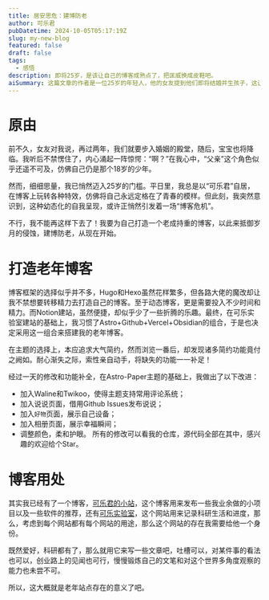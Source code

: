 ```yaml
---
title: 居安思危：建博防老
author: 可乐君
pubDatetime: 2024-10-05T05:17:19Z
slug: my-new-blog
featured: false
draft: false
tags:
  - 感悟
description: 即将25岁，是该让自己的博客成熟点了，把匡威换成皮鞋吧。
aiSummary: 这篇文章的作者是一位25岁的年轻人，他的女友提到他们即将结婚并生孩子，这让他突然意识到自己已经长大成人了。他决定为自己建立一个新的博客，取名为“老年博客”，以此来记录自己的成长和生活。
---
```

# 原由
前不久，女友对我说，再过两年，我们就要步入婚姻的殿堂，随后，宝宝也将降临。我听后不禁愣住了，内心涌起一阵惊愕：“啊？”在我心中，“父亲”这个角色似乎还遥不可及，仿佛自己仍是那个18岁的少年。

然而，细细思量，我已悄然迈入25岁的门槛。平日里，我总是以“可乐君”自居，在博客上玩转各种特效，仿佛将自己永远定格在了青春的模样。但此刻，我突然意识到，这种幼态化的自我呈现，或许正悄然引发着一场“博客危机”。

不行，我不能再这样下去了！我要为自己打造一个老成持重的博客，以此来抵御岁月的侵蚀，建博防老，从现在开始。  

# 打造老年博客
博客框架的选择似乎并不多，Hugo和Hexo虽然花样繁多，但各路大佬的魔改却让我不禁想要转移精力去打造自己的博客。至于动态博客，更是需要投入不少时间和精力。而Notion建站，虽然便捷，却似乎少了一些折腾的乐趣。最终，在可乐实验室建站的基础上，我习惯了Astro+Github+Vercel+Obsidian的组合，于是也决定采用这一组合来搭建我的老年博客。  

在主题的选择上，本应追求大气简约，然而浏览一番后，却发现诸多简约功能竟付之阙如。耐心渐失之际，索性亲自动手，将缺失的功能一一补足！  

经过一天的修改和功能补全，在Astro-Paper主题的基础上，我做出了以下改进：
- 加入Waline和Twikoo，使得主题支持常用评论系统；
- 加入说说页面，借用Github Issues发布说说；
- 加入`好物`页面，展示自己设备；
- 加入相册页面，展示幸福瞬间；
- 调整颜色，柔和护眼。
所有的修改可以看我的仓库，源代码全部在其中，感兴趣的欢迎给个Star。

# 博客用处
其实我已经有了一个博客，[可乐君的小站](https://www.kelejun.cn)，这个博客用来发布一些我业余做的小项目以及一些软件的推荐，还有[可乐实验室](https://edu.kelejun.cn)，这个网站用来记录科研生活和进度，那么，考虑到每个网站都有每个网站的用途，那么这个网站的存在我需要给他一个身份。  

既然爱好，科研都有了，那么就用它来写一些文章吧，吐槽可以，对某件事的看法也可以，创业路上的见闻也可行，慢慢锻炼自己的文笔和对这个世界多角度观察的能力也未尝不可。  

所以，这大概就是老年站点存在的意义了吧。